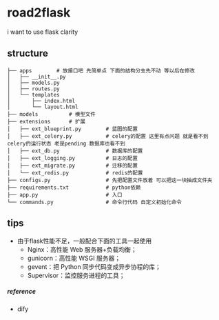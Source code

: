 # road2flask
i want to use flask clarity


## structure
```
├── apps        # 放接口吧 先简单点 下面的结构分支先不动 等以后在修改
│   ├── __init__.py
│   ├── models.py
│   ├── routes.py
│   └── templates
│       ├── index.html
│       └── layout.html
├── models          # 模型文件
├── extensions      # 扩展
│   ├── ext_blueprint.py        # 蓝图的配置
│   ├── ext_celery.py           # celery的配置 这里有点问题 就是看不到celery的运行状态 老是pending 数据库也看不到
│   ├── ext_db.py               # 数据库的配置
│   ├── ext_logging.py          # 日志的配置
│   ├── ext_migrate.py          # 迁移的配置
│   └── ext_redis.py            # redis的配置
├── configs.py                  # 先把配置文件放着 可以把这一块抽成文件夹
├── requirements.txt            # python依赖
├── app.py                      # 入口
└── commands.py                 # 命令行代码 自定义初始化命令
```

## tips
- 由于flask性能不足，一般配合下面的工具一起使用
  - Nginx：高性能 Web 服务器+负载均衡；
  - gunicorn：高性能 WSGI 服务器；
  - gevent：把 Python 同步代码变成异步协程的库；
  - Supervisor：监控服务进程的工具；

##### reference
- dify
